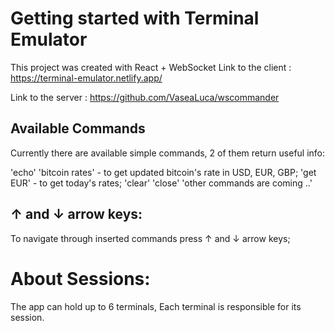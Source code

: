 # Getting started with Terminal Emulator

This project was created with React + WebSocket
Link to the client : https://terminal-emulator.netlify.app/

Link to the server : https://github.com/VaseaLuca/wscommander

## Available Commands

Currently there are available simple commands, 2 of them return useful info: 

 'echo'
 'bitcoin rates' - to get updated bitcoin's rate in USD, EUR, GBP;
 'get EUR' - to get today's rates;
 'clear'
 'close'
 'other commands are coming ..'

## ↑ and ↓ arrow keys:

To navigate through inserted commands press ↑ and ↓ arrow keys;


# About Sessions:

The app can hold up to 6 terminals, 
Each terminal is responsible for its session.